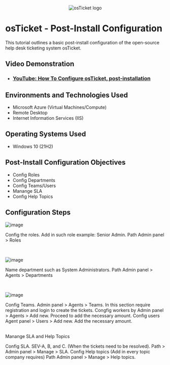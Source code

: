 <p align="center">
<img src="https://i.imgur.com/Clzj7Xs.png" alt="osTicket logo"/>
</p>

<h1>osTicket - Post-Install Configuration</h1>
This tutorial outlines a basic post-install configuration of the open-source help desk ticketing system osTicket.<br />


<h2>Video Demonstration</h2>

- ### [YouTube: How To Configure osTicket, post-installation](https://www.youtube.com)

<h2>Environments and Technologies Used</h2>

- Microsoft Azure (Virtual Machines/Compute)
- Remote Desktop
- Internet Information Services (IIS)

<h2>Operating Systems Used </h2>

- Windows 10</b> (21H2)

<h2>Post-Install Configuration Objectives</h2>

- Config Roles
- Config Departments
- Config Teams/Users   
- Manange SLA
- Config Help Topics

<h2>Configuration Steps</h2>

<p>

![image](https://github.com/kayetech84/post-install-config/assets/153541024/182f48e0-7b1f-496d-8378-719d58bd178a)

<p>
Config the roles. Add in such role example: Senior Admin. Path Admin panel > Roles 
</p>
<br />

<p>

![image](https://github.com/kayetech84/post-install-config/assets/153541024/b78d2fff-f0e6-467f-802e-77b11e870a8e)

<p>
Name department such as System Administrators. Path Admin panel > Agents > Departments 
</p>
<br />

<p>

![image](https://github.com/kayetech84/post-install-config/assets/153541024/706f43bc-5c6b-48c2-bf4e-eb49fb97fa43)

<p>
Config Teams. Admin panel > Agents > Teams. In this section require registration and login to create the tickets. Congfig workers by Admin panel > Agents > Add new. Proceed to add the necessary amount. Config users Agent panel > Users > Add new. Add the necessary amount.   
</p>
<br />
 Manange SLA and Help Topics
<p>
Config SLA. SEV-A, B, and C. (When the tickets need to be resolved). Path > Admin panel > Manage > SLA. Config Help topics (Add in every topic company requires) Path Admin panel > Manage > Help topics. 
</p>
<br />


